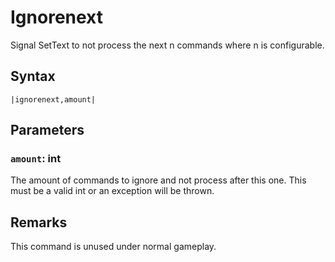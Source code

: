 # Ignorenext

Signal SetText to not process the next n commands where n is configurable.

## Syntax

````
|ignorenext,amount|
````

## Parameters

### `amount`: int

The amount of commands to ignore and not process after this one. This must be a valid int or an exception will be thrown.

## Remarks

This command is unused under normal gameplay.
